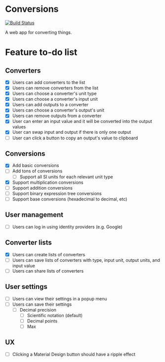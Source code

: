 # Conversions

[![Build Status](https://dev.azure.com/chimerical/Conversions/_apis/build/status/conversions-app)](https://dev.azure.com/chimerical/Conversions/_build/latest?definitionId=3)

A web app for converting things.

# Feature to-do list

## Converters

- [x] Users can add converters to the list
- [x] Users can remove converters from the list
- [x] Users can choose a converter's unit type
- [x] Users can choose a converter's input unit
- [x] Users can add outputs to a converter
- [x] Users can choose a converter's output's unit
- [x] Users can remove outputs from a converter
- [x] User can enter an input value and it will be converted into the output values
- [x] User can swap input and output if there is only one output
- [ ] User can click a button to copy an output's value to clipboard

## Conversions

- [x] Add basic conversions
- [ ] Add tons of conversions
  - [ ] Support all SI units for each relevant unit type
- [x] Support multiplication conversions
- [ ] Support addition conversions
- [ ] Support binary expression tree conversions
- [ ] Support base conversions (hexadecimal to decimal, etc)

## User management

- [ ] Users can log in using identity providers (e.g. Google)

## Converter lists

- [x] Users can create lists of converters
- [ ] Users can save lists of converters with type, input unit, output units, and input value
- [ ] Users can share lists of converters

## User settings

- [ ] Users can view their settings in a popup menu
- [ ] Users can save their settings
  - [ ] Decimal precision
    - [ ] Scientific notation (default)
    - [ ] Decimal points
    - [ ] Max

## UX

- [ ] Clicking a Material Design button should have a ripple effect